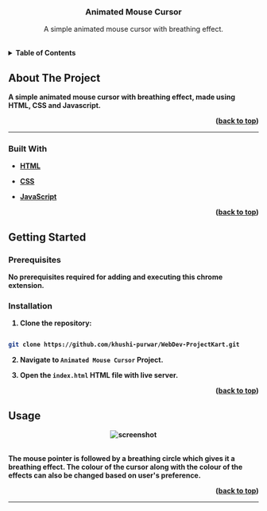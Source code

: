 
  

<h3  align="center">Animated Mouse Cursor</h3>

  

<p  align="center">
A simple animated mouse cursor with breathing effect.
</p>
<br>


<details>
  <summary><b>Table of Contents</summary>
  <ol>
    <li>
      <a href="#about-the-project">About The Project</a>
      <ul>
        <li><a href="#built-with">Built With</a></li>
      </ul>
    </li>
    <li>
      <a href="#getting-started">Getting Started</a>
      <ul>
        <li><a href="#prerequisites">Prerequisites</a></li>
   </ul>
    </li>
    <li><a href="#usage">Usage</a></li>
     </li>
  
  
  </ol>
</details>

  

## About The Project

A simple animated mouse cursor with breathing effect, made using HTML, CSS and Javascript. 

<p  align="right">(<a  href="#top">back to top</a>)</p>

<hr>

  

### Built With

  

* [HTML](https://developer.mozilla.org/en-US/docs/Web/HTML)

* [CSS](https://developer.mozilla.org/en-US/docs/Web/CSS)

* [JavaScript](https://www.javascript.com/)

  

<p  align="right">(<a  href="#top">back to top</a>)</p>

  

## Getting Started

### Prerequisites

No prerequisites required for adding and executing this chrome extension.

### Installation

  

1. Clone the repository:

```sh

git clone https://github.com/khushi-purwar/WebDev-ProjectKart.git

```

2. Navigate to `Animated Mouse Cursor` Project.

3. Open the `index.html` HTML file with live server.

  
  

<p  align="right">(<a  href="#top">back to top</a>)</p>

  

## Usage

<div  align="center">
<img  src="https://raw.githubusercontent.com/LiQuiD-404/WebDev-ProjectKart/master/Animated%20Mouse%20Cursor/snips/snip1.png"  alt="screenshot" >
 <br> <br>

</div>

The mouse pointer is followed by a breathing circle which gives it a breathing effect. The colour of the cursor along with the colour of the effects can also be changed based on user's preference.

  
  

<p  align="right">(<a  href="#top">back to top</a>)</p>

  
  
  
  
  <hr>
  

